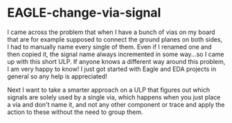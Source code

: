 # EAGLE-change-via-signal

I came across the problem that when I have a bunch of vias on my board that are for example supposed to connect the ground planes on both sides, I had to manually name every single of them. Even if I renamed one and then copied it, the signal name always incremented in some way...so I came up with this short ULP. If anyone knows a different way around this problem, I am very happy to know!
I just got started with Eagle and EDA projects in general so any help is appreciated!

Next I want to take a smarter approach on a ULP that figures out which signals are solely used by a single via, which happens when you just place a via and don't name it, and not any other component or trace and apply the action to these without the need to group them.
